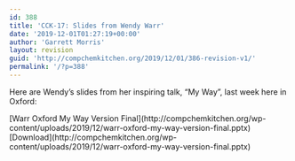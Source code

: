 ```yaml
---
id: 388
title: 'CCK-17: Slides from Wendy Warr'
date: '2019-12-01T01:27:19+00:00'
author: 'Garrett Morris'
layout: revision
guid: 'http://compchemkitchen.org/2019/12/01/386-revision-v1/'
permalink: '/?p=388'
---
```


Here are Wendy’s slides from her inspiring talk, “My Way”, last week here in Oxford:

<div class="wp-block-file">[Warr Oxford My Way Version Final](http://compchemkitchen.org/wp-content/uploads/2019/12/warr-oxford-my-way-version-final.pptx)[Download](http://compchemkitchen.org/wp-content/uploads/2019/12/warr-oxford-my-way-version-final.pptx)</div>